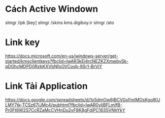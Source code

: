 # Cách Active Windown
  slmgr /ipk [key] 
  slmgr /skms kms.digiboy.ir 
  slmgr /ato 

# Link key
  https://docs.microsoft.com/en-us/windows-server/get-started/kmsclientkeys?fbclid=IwAR3kEi4rcNEZKZXmwbySk-qDGhcMDPD0RzbKXVbNfoOVCovb-9Sr1-BrViY

# Link Tải Application
  https://docs.google.com/spreadsheets/d/1o5dmOw8jBCVGxFmlMOsKgoIKULMY7tk-TCSz67IJMc4/pubhtml?fbclid=IwAR0yIiBFLmIfB-Pr0Ft6W2S7CcRZaMcCVHnDu2vF8K8gFdjPC1635VNhYkY
